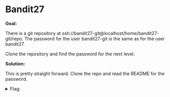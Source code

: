 <h1>Bandit27</h1>

<b>Goal:</b>

There is a git repository at ssh://bandit27-git@localhost/home/bandit27-git/repo. The password for the user bandit27-git is the same as for the user bandit27.

Clone the repository and find the password for the next level.


<b>Solution:</b>

This is pretty straight forward. Clone the repo and read the README for the password.

<details>
	<summary>Flag:</summary>

	0ef186ac70e04ea33b4c1853d2526fa2

</details>